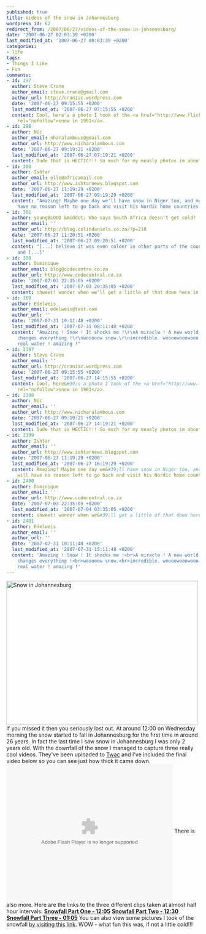 ```yaml
---
published: true
title: Videos of the snow in Johannesburg
wordpress_id: 62
redirect_from: /2007/06/27/videos-of-the-snow-in-johannesburg/
date: '2007-06-27 02:03:39 +0200'
last_modified_at: '2007-06-27 00:03:39 +0200'
categories:
- life
tags:
- Things I Like
- Fun
comments:
- id: 297
  author: Steve Crane
  author_email: steve.crane@gmail.com
  author_url: http://craniac.wordpress.com
  date: '2007-06-27 09:15:55 +0200'
  last_modified_at: '2007-06-27 07:15:55 +0200'
  content: Cool, here's a photo I took of the <a href="http://www.flickr.com/photos/strandloper/503702743/"
    rel="nofollow">snow in 1981</a>.
- id: 298
  author: Nic
  author_email: nharalambous@gmail.com
  author_url: http://www.nicharalambous.com
  date: '2007-06-27 09:19:21 +0200'
  last_modified_at: '2007-06-27 07:19:21 +0200'
  content: Dude that is HECTIC!!! So much for my measly photos im about to post!!
- id: 300
  author: Ishtar
  author_email: elle@africamail.com
  author_url: http://www.ishtarnews.blogspot.com
  date: '2007-06-27 11:19:29 +0200'
  last_modified_at: '2007-06-27 09:19:29 +0200'
  content: "Amazing! Maybe one day we'll have snow in Niger too, and my brother will
    have no reason left to go back and visit his Nordic home countries... :-)\r\n\r\nCheers!"
- id: 301
  author: youngBLOOD &middot; Who says South Africa doesn't get cold?
  author_email: ''
  author_url: http://blog.colindaniels.co.za/?p=210
  date: '2007-06-27 11:20:51 +0200'
  last_modified_at: '2007-06-27 09:20:51 +0200'
  content: "[...] believe it was even colder in other parts of the country. See here
    and [...]"
- id: 308
  author: Dominique
  author_email: blog@codecentre.co.za
  author_url: http://www.codecentral.co.za
  date: '2007-07-03 22:35:05 +0200'
  last_modified_at: '2007-07-03 20:35:05 +0200'
  content: shweet! wonder when we'll get a little of that down here in PE...
- id: 369
  author: Edelweis
  author_email: edelweis@test.com
  author_url: ''
  date: '2007-07-31 10:11:48 +0200'
  last_modified_at: '2007-07-31 08:11:48 +0200'
  content: "Amazing ! Snow ! It shocks me !\r\nA miracle ! A new world wonder !\r\nthis
    changes everything !\r\nwooooow snow.\r\nincredible. woooowooowooo.\r\nnext post:
    real water ! amazing !"
- id: 2397
  author: Steve Crane
  author_email: ''
  author_url: http://craniac.wordpress.com
  date: '2007-06-27 09:15:55 +0200'
  last_modified_at: '2007-06-27 14:15:55 +0200'
  content: Cool, here&#39;s a photo I took of the <a href="http://www.flickr.com/photos/strandloper/503702743/"
    rel="nofollow">snow in 1981</a>.
- id: 2398
  author: Nic
  author_email: ''
  author_url: http://www.nicharalambous.com
  date: '2007-06-27 09:19:21 +0200'
  last_modified_at: '2007-06-27 14:19:21 +0200'
  content: Dude that is HECTIC!!! So much for my measly photos im about to post!!
- id: 2399
  author: Ishtar
  author_email: ''
  author_url: http://www.ishtarnews.blogspot.com
  date: '2007-06-27 11:19:29 +0200'
  last_modified_at: '2007-06-27 16:19:29 +0200'
  content: Amazing! Maybe one day we&#39;ll have snow in Niger too, and my brother
    will have no reason left to go back and visit his Nordic home countries... :-)<br><br>Cheers!
- id: 2400
  author: Dominique
  author_email: ''
  author_url: http://www.codecentral.co.za
  date: '2007-07-03 22:35:05 +0200'
  last_modified_at: '2007-07-04 03:35:05 +0200'
  content: shweet! wonder when we&#39;ll get a little of that down here in PE...
- id: 2401
  author: Edelweis
  author_email: ''
  author_url: ''
  date: '2007-07-31 10:11:48 +0200'
  last_modified_at: '2007-07-31 15:11:48 +0200'
  content: 'Amazing ! Snow ! It shocks me !<br>A miracle ! A new world wonder !<br>this
    changes everything !<br>wooooow snow.<br>incredible. woooowooowooo.<br>next post:
    real water ! amazing !'
---
```

<a href="http://www.flickr.com/photos/justinhartman/635164228/" title="Photo Sharing"><img src="http://farm2.static.flickr.com/1106/635164228_318c9ecd2d.jpg" width="500" height="375" alt="Snow in Johannesburg" /></a>
If you missed it then you seriously lost out. At around 12:00 on Wednesday morning the snow started to fall in Johannesburg for the first time in around 26 years. In fact the last time I saw snow in Johannesburg I was only 2 years old.
With the downfall of the snow I managed to capture three really cool videos. They've been uploaded to <a href="http://www.twac.tv">Twac</a> and I've included the final video below so you can see just how thick it came down.
<embed src='http://www.twac.tv/flvplayer.swf' FlashVars='config=http://www.twac.tv/flvplayer.php?viewkey=5b314a80bdcb024f8e42&vimg=http://www.twac.tv/thumb/313.jpg' quality='high' bgcolor='#000000' wmode='transparent' width='434' height='357' autoplay='false' loop='false' align='middle' type='application/x-shockwave-flash' pluginspage='http://www.macromedia.com/go/getflashplayer'  scale='exactfit' ></embed>
There is also more. Here are the links to the three different clips taken at almost half hour intervals:
<strong><a href="http://www.twac.tv/view_video.php?viewkey=fa04aaf37f137a1d9d3e">Snowfall Part One - 12:05</a></strong>
<strong><a href="http://www.twac.tv/view_video.php?viewkey=4aa3ad78bdd6b366cc17">Snowfall Part Two - 12:30</a></strong>
<strong><a href="http://www.twac.tv/view_video.php?viewkey=5b314a80bdcb024f8e42">Snowfall Part Three - 01:05</a></strong>
You can also view some pictures I took of the snowfall <a href="/photos/#album=snow-27-june-2007">by visiting this link</a>.
WOW - what fun this was, if not a little cold!!!
